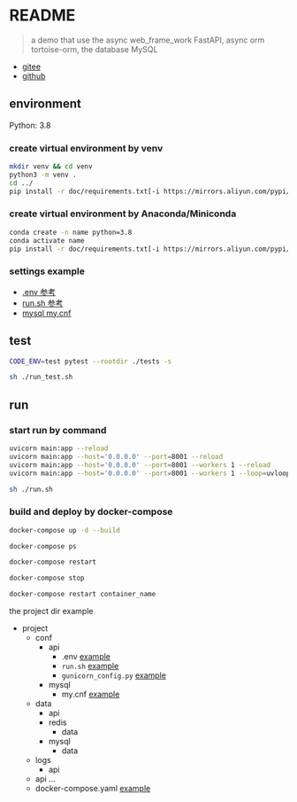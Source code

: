 # README

> a demo that use the async web_frame_work FastAPI, async orm tortoise-orm, the database MySQL
 
- [gitee](https://gitee.com/pankla/fastapi_tortoise_mysql)
- [github](https://github.com/panla/fastapi_tortoise_mysql)

## environment

Python: 3.8

### create virtual environment by venv

```bash
mkdir venv && cd venv
python3 -m venv .
cd ../
pip install -r doc/requirements.txt[-i https://mirrors.aliyun.com/pypi/simple/]
```

### create virtual environment by Anaconda/Miniconda

```bash
conda create -n name python=3.8
conda activate name
pip install -r doc/requirements.txt[-i https://mirrors.aliyun.com/pypi/simple/]
```

### settings example

- [.env 参考](./doc/config/env.example)
- [run.sh 参考](./doc/config/run.example.sh)
- [mysql my.cnf](./doc/config/my.cnf)

## test

```bash
CODE_ENV=test pytest --rootdir ./tests -s

sh ./run_test.sh
```

## run

### start run by command

```bash
uvicorn main:app --reload
uvicorn main:app --host='0.0.0.0' --port=8001 --reload
uvicorn main:app --host='0.0.0.0' --port=8001 --workers 1 --reload
uvicorn main:app --host='0.0.0.0' --port=8001 --workers 1 --loop=uvloop --http=httptools --reload

sh ./run.sh
```

### build and deploy by docker-compose

```bash
docker-compose up -d --build

docker-compose ps

docker-compose restart

docker-compose stop

docker-compose restart container_name
```

the project dir example

- project
  - conf
    - api
      - .env [example](./doc/config/env.example)
      - `run.sh` [example](./doc/config/run.example.sh)
      - `gunicorn_config.py` [example](./doc/config/gunicorn_settings_example.py)
    - mysql
      - my.cnf [example](./doc/config/my.cnf)
  - data
    - api
    - redis
      - data
    - mysql
      - data
  - logs
    - api
  - api
    ...
  - docker-compose.yaml [example](./doc/config/docker-compose.yaml)
